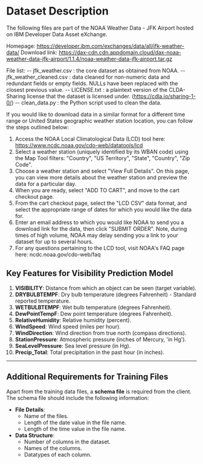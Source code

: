 # Dataset Description

The following files are part of the NOAA Weather Data - JFK Airport hosted on IBM Developer Data Asset eXchange.

Homepage: https://developer.ibm.com/exchanges/data/all/jfk-weather-data/
Download link: https://dax-cdn.cdn.appdomain.cloud/dax-noaa-weather-data-jfk-airport/1.1.4/noaa-weather-data-jfk-airport.tar.gz

File list: 
-- jfk_weather.csv : the core dataset as obtained from NOAA.
-- jfk_weather_cleaned.csv : data cleaned for non-numeric data and redundant fields or empty fields. NULLs have been replaced with the closest previous value.
-- LICENSE.txt : a plaintext version of the CLDA-Sharing license that the dataset is licensed under. (https://cdla.io/sharing-1-0/)
-- clean_data.py : the Python script used to clean the data.

If you would like to download data in a similar format for a different time range or United States geographic weather station location, you can follow the steps outlined below: 
1. Access the NOAA Local Climatological Data (LCD) tool here: https://www.ncdc.noaa.gov/cdo-web/datatools/lcd
2. Select a weather station (uniquely identified by its WBAN code) using the Map Tool filters: "Country", "US Territory", "State", "Country", "Zip Code". 
3. Choose a weather station and select "View Full Details". On this page, you can view more details about the weather station and preview the data for a particular day. 
4. When you are ready, select "ADD TO CART", and move to the cart checkout page.
5. From the cart checkout page, select the "LCD CSV" data format, and select the appropriate range of dates for which you would like the data for. 
6. Enter an email address to which you would like NOAA to send you a download link for the data, then click "SUBMIT ORDER". Note, during times of high volume, NOAA may delay sending you a link to your dataset for up to several hours. 
7. For any questions pertaining to the LCD tool, visit NOAA's FAQ page here: ncdc.noaa.gov/cdo-web/faq 

## Key Features for Visibility Prediction Model
1. **VISIBILITY**: Distance from which an object can be seen (target variable).  
2. **DRYBULBTEMPF**: Dry bulb temperature (degrees Fahrenheit) - Standard reported temperature.  
3. **WETBULBTEMPF**: Wet bulb temperature (degrees Fahrenheit).  
4. **DewPointTempF**: Dew point temperature (degrees Fahrenheit).  
5. **RelativeHumidity**: Relative humidity (percent).  
6. **WindSpeed**: Wind speed (miles per hour).  
7. **WindDirection**: Wind direction from true north (compass directions).  
8. **StationPressure**: Atmospheric pressure (inches of Mercury, 'in Hg').  
9. **SeaLevelPressure**: Sea level pressure (in Hg).  
10. **Precip_Total**: Total precipitation in the past hour (in inches).  

---

## Additional Requirements for Training Files

Apart from the training data files, a **schema file** is required from the client. The schema file should include the following information:

- **File Details**:
  - Name of the files.
  - Length of the date value in the file name.
  - Length of the time value in the file name.
- **Data Structure**:
  - Number of columns in the dataset.
  - Names of the columns.
  - Datatypes of each column.



